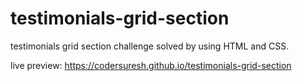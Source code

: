 # testimonials-grid-section
testimonials grid section challenge solved by using HTML and CSS.

live preview: https://codersuresh.github.io/testimonials-grid-section
